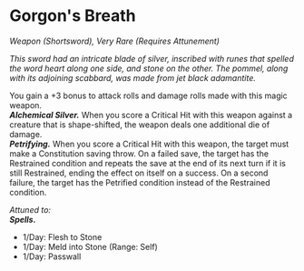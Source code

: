 # Gorgon's Breath
*Weapon (Shortsword), Very Rare (Requires Attunement)*

*This sword had an intricate blade of silver, inscribed with runes that spelled the word heart along one side, and stone on the other. The pommel, along with its adjoining scabbard, was made from jet black adamantite.*

You gain a +3 bonus to attack rolls and damage rolls made with this magic weapon.  
***Alchemical Silver.*** When you score a Critical Hit with this weapon against a creature that is shape-shifted, the weapon deals one additional die of damage.  
***Petrifying.*** When you score a Critical Hit with this weapon, the target must make a Constitution saving throw. On a failed save, the target has the Restrained condition and repeats the save at the end of its next turn if it is still Restrained, ending the effect on itself on a success. On a second failure, the target has the Petrified condition instead of the Restrained condition.  

*Attuned to:*  
***Spells.***
- 1/Day: Flesh to Stone
- 1/Day: Meld into Stone (Range: Self)
- 1/Day: Passwall